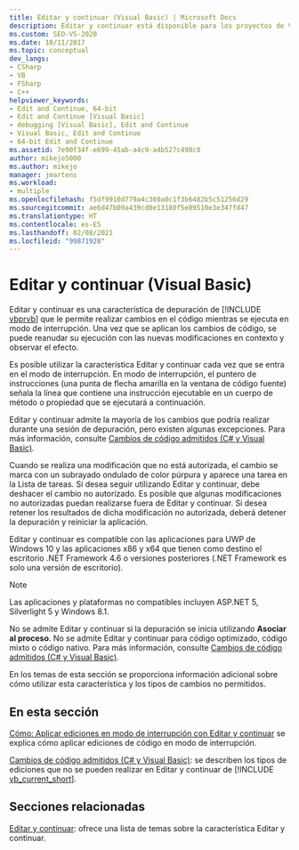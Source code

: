 ```yaml
---
title: Editar y continuar (Visual Basic) | Microsoft Docs
description: Editar y continuar está disponible para los proyectos de Visual Basic. Obtenga información sobre qué ediciones se admiten y cómo puede controlar si se aplican y cuándo.
ms.custom: SEO-VS-2020
ms.date: 10/11/2017
ms.topic: conceptual
dev_langs:
- CSharp
- VB
- FSharp
- C++
helpviewer_keywords:
- Edit and Continue, 64-bit
- Edit and Continue [Visual Basic]
- debugging [Visual Basic], Edit and Continue
- Visual Basic, Edit and Continue
- 64-bit Edit and Continue
ms.assetid: 7e90f34f-e699-45ab-a4c9-a4b527c498c8
author: mikejo5000
ms.author: mikejo
manager: jmartens
ms.workload:
- multiple
ms.openlocfilehash: f5df9910d779a4c360a0c1f3b6482b5c51256d29
ms.sourcegitcommit: ae6d47b09a439cd0e13180f5e89510e3e347fd47
ms.translationtype: HT
ms.contentlocale: es-ES
ms.lasthandoff: 02/08/2021
ms.locfileid: "99871928"
---
```

# <a name="edit-and-continue-visual-basic"></a>Editar y continuar (Visual Basic)
Editar y continuar es una característica de depuración de [!INCLUDE [vbprvb](../code-quality/includes/vbprvb_md.md)] que le permite realizar cambios en el código mientras se ejecuta en modo de interrupción. Una vez que se aplican los cambios de código, se puede reanudar su ejecución con las nuevas modificaciones en contexto y observar el efecto.

 Es posible utilizar la característica Editar y continuar cada vez que se entra en el modo de interrupción. En modo de interrupción, el puntero de instrucciones (una punta de flecha amarilla en la ventana de código fuente) señala la línea que contiene una instrucción ejecutable en un cuerpo de método o propiedad que se ejecutará a continuación.

 Editar y continuar admite la mayoría de los cambios que podría realizar durante una sesión de depuración, pero existen algunas excepciones. Para más información, consulte [Cambios de código admitidos (C# y Visual Basic)](../debugger/supported-code-changes-csharp.md).

 Cuando se realiza una modificación que no está autorizada, el cambio se marca con un subrayado ondulado de color púrpura y aparece una tarea en la Lista de tareas. Si desea seguir utilizando Editar y continuar, debe deshacer el cambio no autorizado. Es posible que algunas modificaciones no autorizadas puedan realizarse fuera de Editar y continuar. Si desea retener los resultados de dicha modificación no autorizada, deberá detener la depuración y reiniciar la aplicación.

 Editar y continuar es compatible con las aplicaciones para UWP de Windows 10 y las aplicaciones x86 y x64 que tienen como destino el escritorio .NET Framework 4.6 o versiones posteriores (.NET Framework es solo una versión de escritorio).

 > [!NOTE]
 > Las aplicaciones y plataformas no compatibles incluyen ASP.NET 5, Silverlight 5 y Windows 8.1.

 No se admite Editar y continuar si la depuración se inicia utilizando **Asociar al proceso**. No se admite Editar y continuar para código optimizado, código mixto o código nativo. Para más información, consulte [Cambios de código admitidos (C# y Visual Basic)](../debugger/supported-code-changes-csharp.md).

 En los temas de esta sección se proporciona información adicional sobre cómo utilizar esta característica y los tipos de cambios no permitidos.

## <a name="in-this-section"></a>En esta sección
 [Cómo: Aplicar ediciones en modo de interrupción con Editar y continuar](../debugger/how-to-apply-edits-in-break-mode-with-edit-and-continue.md) se explica cómo aplicar ediciones de código en modo de interrupción.

 [Cambios de código admitidos (C# y Visual Basic)](../debugger/supported-code-changes-csharp.md): se describen los tipos de ediciones que no se pueden realizar en Editar y continuar de [!INCLUDE [vb_current_short](../debugger/includes/vb_current_short_md.md)].

## <a name="related-sections"></a>Secciones relacionadas
 [Editar y continuar](../debugger/edit-and-continue.md): ofrece una lista de temas sobre la característica Editar y continuar.
